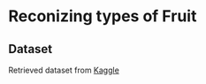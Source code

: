 # Reconizing types of Fruit

## Dataset
Retrieved dataset from [Kaggle](https://www.kaggle.com/moltean/fruits)
